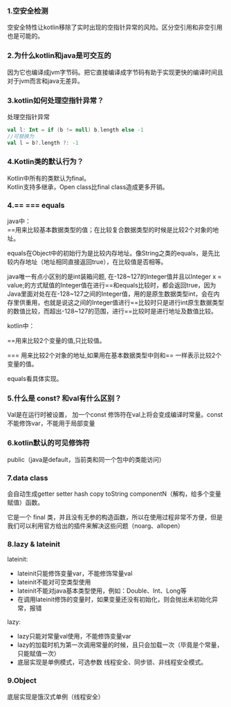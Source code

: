 ### 1.空安全检测
空安全特性让kotlin移除了实时出现的空指针异常的风险。区分空引用和非空引用也是可能的。

### 2.为什么kotlin和java是可交互的
因为它也编译成jvm字节码。把它直接编译成字节码有助于实现更快的编译时间且对于jvm而言和java无差异。

### 3.kotlin如何处理空指针异常？
处理空指针异常 

```kotlin
val l: Int = if (b != null) b.length else -1 
//可替换为
val l = b?.length ?: -1
```

### 4.Kotlin类的默认行为？
Kotlin中所有的类默认为final。  
Kotlin支持多继承，Open class比final class造成更多开销。

### 4.== === equals
java中：   
==用来比较基本数据类型的值；在比较复合数据类型的时候是比较2个对象的地址。

equals在Object中的初始行为是比较内存地址。像String之类的equals，是先比较内存地址（地址相同直接返回true），在比较值是否相等。

java唯一有点小区别的是int装箱问题, 在-128~127的Integer值并且以Integer x = value;的方式赋值的Integer值在进行\==和equals比较时，都会返回true，因为Java里面对处在在-128~127之间的Integer值，用的是原生数据类型int，会在内存里供重用，也就是说这之间的Integer值进行\==比较时只是进行int原生数据类型的数值比较，而超出-128~127的范围，进行==比较时是进行地址及数值比较。

kotlin中：

==用来比较2个变量的值,只比较值。

=== 用来比较2个对象的地址,如果用在基本数据类型中则和== 一样表示比较2个变量的值。

equals看具体实现。

### 5.什么是 const? 和val有什么区别？
Val是在运行时被设置， 加一个const 修饰符在val上将会变成编译时常量。const不能修饰var，不能用于局部变量

### 6.kotlin默认的可见修饰符
public（java是default，当前类和同一个包中的类能访问）
 
### 7.data class
会自动生成getter setter hash copy toString componentN（解构，给多个变量赋值）函数。

它是一个 final 类，并且没有无参的构造函数，所以在使用过程非常不方便，但是我们可以利用官方给出的插件来解决这些问题（noarg、allopen）

### 8.lazy & lateinit

lateinit:

- lateinit只能修饰变量var，不能修饰常量val
- lateinit不能对可空类型使用
- lateinit不能对java基本类型使用，例如：Double、Int、Long等
- 在调用lateinit修饰的变量时，如果变量还没有初始化，则会抛出未初始化异常，报错

lazy:
 
 - lazy只能对常量val使用，不能修饰变量var
 - lazy的加载时机为第一次调用常量的时候，且只会加载一次（毕竟是个常量，只能赋值一次）
 - 底层实现是单例模式，可选参数 线程安全、同步锁、非线程安全模式。

### 9.Object
底层实现是饿汉式单例（线程安全）
